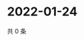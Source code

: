 # 2022-01-24

共 0 条

<!-- BEGIN WEIBO -->
<!-- 最后更新时间 Mon Jan 24 2022 17:08:29 GMT+0800 (China Standard Time) -->

<!-- END WEIBO -->
